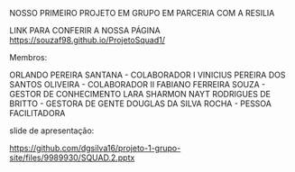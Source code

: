 NOSSO PRIMEIRO PROJETO EM GRUPO EM PARCERIA COM A RESILIA

LINK PARA CONFERIR A NOSSA PÁGINA https://souzaf98.github.io/ProjetoSquad1/

Membros: 

ORLANDO PEREIRA SANTANA - COLABORADOR I
VINICIUS PEREIRA DOS SANTOS OLIVEIRA - COLABORADOR II
FABIANO FERREIRA SOUZA - GESTOR DE CONHECIMENTO
LARA SHARMON NAYT RODRIGUES DE BRITTO - GESTORA DE GENTE
DOUGLAS DA SILVA ROCHA - PESSOA FACILITADORA


slide de apresentação:

https://github.com/dgsilva16/projeto-1-grupo-site/files/9989930/SQUAD.2.pptx
